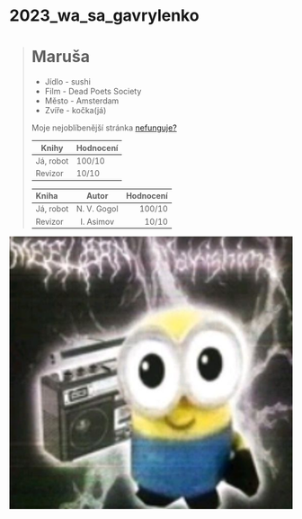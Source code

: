 # 2023_wa_sa_gavrylenko
> # Maruša 
>
> - Jídlo - sushi
> - Film - Dead Poets Society
> - Město - Amsterdam
> - Zvíře - kočka(já)
>
> Moje nejoblíbenější stránka [nefunguje?](https://gyarab.ddns.net/)
> 
> | Knihy | Hodnocení |
> | ----------- | ----------- |
> | Já, robot | 100/10 |
> | Revizor | 10/10 |
>
> | Kniha      | Autor | Hodnocení     |
> | :---        |    :----:   |          ---: |
> | Já, robot      | N. V. Gogol       | 100/10   |
> | Revizor   | I. Asimov        | 10/10      |


[![ja](mimon.jpg "Mimon")](https://i.pinimg.com/564x/9d/b1/bb/9db1bb2048696723d8baacfc29303c9e.jpg)


